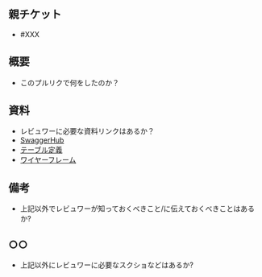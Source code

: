 ## 親チケット
  - #XXX

## 概要
 - このプルリクで何をしたのか？

## 資料
 - レビュワーに必要な資料リンクはあるか？
 - [SwaggerHub]()
 - [テーブル定義]()
 - [ワイヤーフレーム]()

## 備考
 - 上記以外でレビュワーが知っておくべきこと/に伝えておくべきことはあるか?

## ○○
 - 上記以外にレビュワーに必要なスクショなどはあるか?
